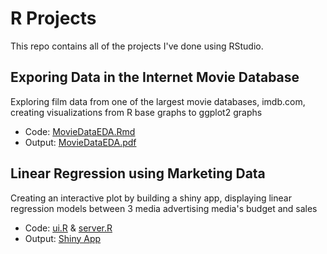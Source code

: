 # R Projects
This repo contains all of the projects I've done using RStudio.

## Exporing Data in the Internet Movie Database
Exploring film data from one of the largest movie databases, imdb.com, creating visualizations from R base graphs to ggplot2 graphs
- Code: [MovieDataEDA.Rmd](https://github.com/jriggs3420/RProjects/blob/main/MovieDataEDA/MovieDataEDA.Rmd)
- Output: [MovieDataEDA.pdf](https://github.com/jriggs3420/RProjects/blob/main/MovieDataEDA/MovieDataEDA.pdf)

## Linear Regression using Marketing Data
Creating an interactive plot by building a shiny app, displaying linear regression models between 3 media advertising media's budget and sales
- Code: [ui.R](https://github.com/jriggs3420/RProjects/blob/main/ShinyApp_Regression/ui.R) & [server.R](https://github.com/jriggs3420/RProjects/blob/main/ShinyApp_Regression/server.R)
- Output: [Shiny App](https://jriggs3420.shinyapps.io/r_projects/)
